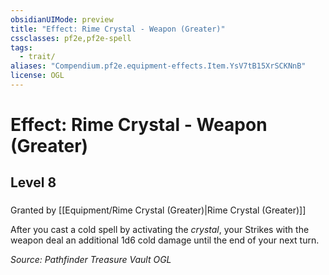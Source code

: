 ```yaml
---
obsidianUIMode: preview
title: "Effect: Rime Crystal - Weapon (Greater)"
cssclasses: pf2e,pf2e-spell
tags:
  - trait/
aliases: "Compendium.pf2e.equipment-effects.Item.YsV7tB15XrSCKNnB"
license: OGL
---
```

# Effect: Rime Crystal - Weapon (Greater)
## Level 8
### 






Granted by [[Equipment/Rime Crystal (Greater)|Rime Crystal (Greater)]]

After you cast a cold spell by activating the _crystal_, your Strikes with the weapon deal an additional 1d6 cold damage until the end of your next turn.

*Source: Pathfinder Treasure Vault*
*OGL*